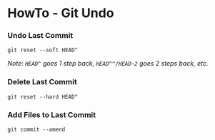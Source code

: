# HowTo - Git Undo

### Undo Last Commit

```git
git reset --soft HEAD^
```

_Note: `HEAD^` goes 1 step back, `HEAD^^/HEAD~2` goes 2 steps back, etc._

### Delete Last Commit

```git
git reset --hard HEAD^
```

### Add Files to Last Commit

```git
git commit --amend
```
